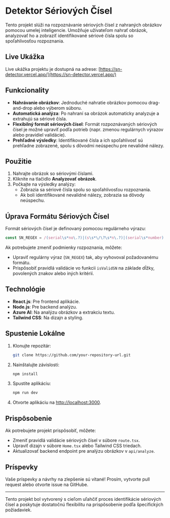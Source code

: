 # Detektor Sériových Čísel

Tento projekt slúži na rozpoznávanie sériových čísel z nahraných obrázkov pomocou umelej inteligencie. Umožňuje užívateľom nahrať obrázok, analyzovať ho a zobraziť identifikované sériové čísla spolu so spoľahlivosťou rozpoznania.

## Live Ukážka
Live ukážka projektu je dostupná na adrese: [https://sn-detector.vercel.app/](https://sn-detector.vercel.app/)

## Funkcionality
- **Nahrávanie obrázkov**: Jednoduché nahratie obrázkov pomocou drag-and-drop alebo výberom súboru.
- **Automatická analýza**: Po nahraní sa obrázok automaticky analyzuje a extrahujú sa sériové čísla.
- **Flexibilný formát sériových čísel**: Formát rozpoznávaných sériových čísel je možné upraviť podľa potrieb (napr. zmenou regulárnych výrazov alebo pravidiel validácie).
- **Prehľadné výsledky**: Identifikované čísla a ich spoľahlivosť sú prehľadne zobrazené, spolu s dôvodmi neúspechu pre nevalidné nálezy.

## Použitie
1. Nahrajte obrázok so sériovými číslami.
2. Kliknite na tlačidlo **Analyzovať obrázok**.
3. Počkajte na výsledky analýzy:
   - Zobrazia sa sériové čísla spolu so spoľahlivosťou rozpoznania.
   - Ak boli identifikované nevalidné nálezy, zobrazia sa dôvody neúspechu.

## Úprava Formátu Sériových Čísel
Formát sériových čísel je definovaný pomocou regulárneho výrazu:

```typescript
const SN_REGEX = /(serial\s*no\.?)|(s\s*\/\?\s*n\.?)|(serial\s*number)|(serial\s*#)|(sn:?)/i;
```

Ak potrebujete zmeniť podmienky rozpoznania, môžete:
- Upraviť regulárny výraz (`SN_REGEX`) tak, aby vyhovoval požadovanému formátu.
- Prispôsobiť pravidlá validácie vo funkcii `isValidSN` na základe dĺžky, povolených znakov alebo iných kritérií.

## Technológie
- **React.js**: Pre frontend aplikácie.
- **Node.js**: Pre backend analýzu.
- **Azure AI**: Na analýzu obrázkov a extrakciu textu.
- **Tailwind CSS**: Na dizajn a styling.

## Spustenie Lokálne
1. Klonujte repozitár:
   ```bash
   git clone https://github.com/your-repository-url.git
   ```
2. Nainštalujte závislosti:
   ```bash
   npm install
   ```
3. Spustite aplikáciu:
   ```bash
   npm run dev
   ```
4. Otvorte aplikáciu na [http://localhost:3000](http://localhost:3000).

## Prispôsobenie
Ak potrebujete projekt prispôsobiť, môžete:
- Zmeniť pravidlá validácie sériových čísel v súbore `route.tsx`.
- Upraviť dizajn v súbore `Home.tsx` alebo Tailwind CSS triedach.
- Aktualizovať backend endpoint pre analýzu obrázkov v `api/analyze`.

## Príspevky
Vaše príspevky a návrhy na zlepšenie sú vítané! Prosím, vytvorte pull request alebo otvorte issue na GitHube.

---

Tento projekt bol vytvorený s cieľom uľahčiť proces identifikácie sériových čísel a poskytuje dostatočnú flexibilitu na prispôsobenie podľa špecifických požiadaviek.
